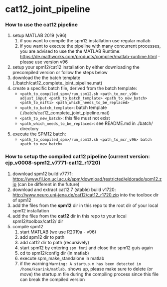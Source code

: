 # cat12_joint_pipeline

### How to use the cat12 pipeline
1. setup MATLAB 2019 (v96)
   1. if you want to compile the spm12 installation use regular matlab
   2. if you want to execute the pipeline with many concurrent processes, you are advised to use the the MATLAB Runtime: https://de.mathworks.com/products/compiler/matlab-runtime.html - please use version v96
2. setup your spm12/cat12 installation by either downloading the precompiled version or follow the steps below
3. download the the batch template (./batch/cat12_complete_joint_pipeline.mat) 
4. create a specific batch file, derived from the batch template:
   - `<path_to_compiled_spm>/run_spm12.sh <path_to_mcr_v96> adjust_input <path_to_batch_template> <path_to_new_batch> <path_to_nifti> <path_which_needs_to_be_replaced>`
   - `<path_to_batch_template>`: batch template (./batch/cat12_complete_joint_pipeline.mat) 
   - `<path_to_new_batch>`: this file must not exist
   - `<path_which_needs_to_be_replaced>`: see README.md in ./batch/ directory
5. execute the SPM12 batch:
   - `<path_to_compiled_spm>/run_spm12.sh <path_to_mcr_v96> batch <path_to_new_batch>`

### How to setup the compiled cat12 pipeline (current version: cjp_v0008-spm12_v7771-cat12_r1720)
1. download spm12 build v7771: https://www.fil.ion.ucl.ac.uk/spm/download/restricted/eldorado/spm12.zip (can be different in the future)
2. download and extract cat12.7 (stable) build v1720: http://www.neuro.uni-jena.de/cat12/cat12_r1720.zip into the toolbox dir of spm12
3. add the files from the **spm12** dir in this repo to the root dir of your local spm12 installation 
4. add the files from the **cat12** dir in this repo to your local spm12/toolbox/cat12/ dir
5. compile spm12
   1. start MATLAB (we use R2019a - v96)
   2. add spm12 dir to path
   3. add cat12 dir to path (recursively)
   5. start spm12 by entering `spm fmri` and close the spm12 guis again
   6. cd to spm12/config dir (in matlab)
   7. execute spm_make_standalone in matlab
   8. if the warning `Warning: A startup.m has been detected in /home/ksarink/matlab.` shows up, please make sure to delete (or move) the startup.m file during the compiling process since this file can break the compiled version
